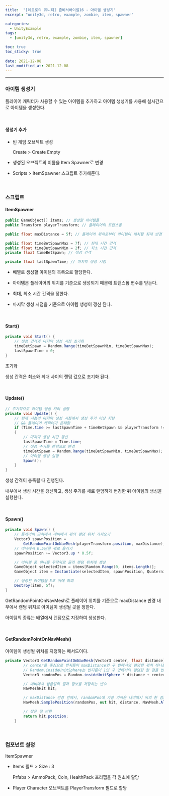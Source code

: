 ```yaml
---
title:  "[레트로의 유니티] 좀비서바이벌16 - 아이템 생성기"
excerpt: "unity3d, retro, example, zombie, item, spawner"

categories:
  - UnityExample
tags:
  - [unity3d, retro, example, zombie, item, spawner]

toc: true
toc_sticky: true
 
date: 2021-12-08 
last_modified_at: 2021-12-08
---  
```


***  

### 아이템 생성기

플레이어 캐릭터가 사용할 수 있는 아이템을 추가하고 아이템 생성기를 사용해 실시간으로 아이템을 생성한다.  

<br>

#### 생성기 추가  

* 빈 게임 오브젝트 생성 

  Create > Create Empty

* 생성된 오브젝트의 이름을 Item Spawner로 변경

* Scripts > ItemSpawner 스크립트 추가해준다.  

<br>

### 스크립트  

#### ItemSpawner 

```cs
public GameObject[] items; // 생성할 아이템들
public Transform playerTransform; // 플레이어의 트랜스폼

public float maxDistance = 5f; // 플레이어 위치로부터 아이템이 배치될 최대 반경

public float timeBetSpawnMax = 7f; // 최대 시간 간격
public float timeBetSpawnMin = 2f; // 최소 시간 간격
private float timeBetSpawn; // 생성 간격

private float lastSpawnTime; // 마지막 생성 시점
```

* 배열로 생성할 아이템의 목록으로 할당한다.  

* 아이템은 플레이어의 위치를 기준으로 생성되기 때문에 트랜스폼 변수를 받는다.  

* 최대, 최소 시간 간격을 정한다.  

* 마지막 생성 시점을 기준으로 아이템 생성이 갱신 된다.  

<br>

#### Start() 

```cs
private void Start() {
    // 생성 간격과 마지막 생성 시점 초기화
    timeBetSpawn = Random.Range(timeBetSpawnMin, timeBetSpawnMax);
    lastSpawnTime = 0;
}
```

초기화

생성 간격은 최소와 최대 사이의 랜덤 값으로 초기화 된다. 

<br>

#### Update()

```cs
// 주기적으로 아이템 생성 처리 실행
private void Update() {
    // 현재 시점이 마지막 생성 시점에서 생성 주기 이상 지남
    // && 플레이어 캐릭터가 존재함
    if (Time.time >= lastSpawnTime + timeBetSpawn && playerTransform != null)
    {
        // 마지막 생성 시간 갱신
        lastSpawnTime = Time.time;
        // 생성 주기를 랜덤으로 변경
        timeBetSpawn = Random.Range(timeBetSpawnMin, timeBetSpawnMax);
        // 아이템 생성 실행
        Spawn();
    }
}
```

생성 간격이 충족될 때 진행된다.  

내부에서 생성 시간을 갱신하고, 생성 주기를 새로 랜덤하게 변경한 뒤 아이템의 생성을 실행한다.

<br>

#### Spawn()

```cs
private void Spawn() {
    // 플레이어 근처에서 내비메시 위의 랜덤 위치 가져오기
    Vector3 spawnPosition =
        GetRandomPointOnNavMesh(playerTransform.position, maxDistance);
    // 바닥에서 0.5만큼 위로 올리기
    spawnPosition += Vector3.up * 0.5f;

    // 아이템 중 하나를 무작위로 골라 랜덤 위치에 생성
    GameObject selectedItem = items[Random.Range(0, items.Length)];
    GameObject item = Instantiate(selectedItem, spawnPosition, Quaternion.identity);

    // 생성된 아이템을 5초 뒤에 파괴
    Destroy(item, 5f);
}
``` 

GetRandomPointOnNavMesh로 플레이어 위치를 기준으로 maxDistance 반경 내부에서 랜덤 위치로 아이템이 생성될 곳을 정한다.  

아이템의 종류는 배열에서 랜덤으로 지정하여 생성한다.  

<br>

#### GetRandomPointOnNavMesh()

아이템이 생성될 위치를 지정하는 메서드이다.  

```cs
private Vector3 GetRandomPointOnNavMesh(Vector3 center, float distance) {
        // center를 중심으로 반지름이 maxDistance인 구 안에서의 랜덤한 위치 하나를 저장
        // Random.insideUnitSphere는 반지름이 1인 구 안에서의 랜덤한 한 점을 반환하는 프로퍼티
        Vector3 randomPos = Random.insideUnitSphere * distance + center;

        // 내비메시 샘플링의 결과 정보를 저장하는 변수
        NavMeshHit hit;

        // maxDistance 반경 안에서, randomPos에 가장 가까운 내비메시 위의 한 점을 찾음
        NavMesh.SamplePosition(randomPos, out hit, distance, NavMesh.AllAreas);

        // 찾은 점 반환
        return hit.position;
    }
```

<br>

### 컴포넌트 설정  

ItemSpawner 

* Items 필드 > Size : 3

  Prfabs > AmmoPack, Coin, HealthPack 프리팹을 각 원소에 할당

* Player Character 오브젝트를 PlayerTransform 필드로 할당

